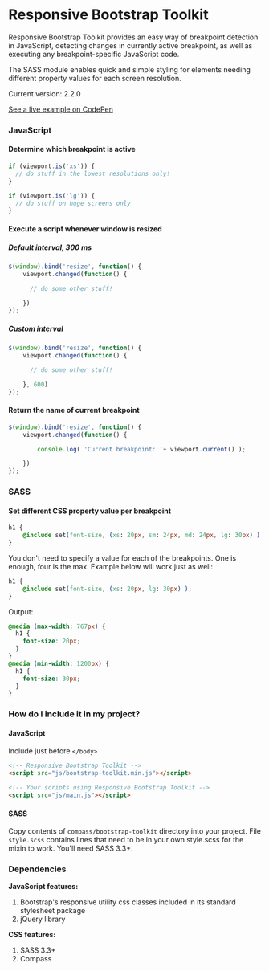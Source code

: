 # Responsive Bootstrap Toolkit


Responsive Bootstrap Toolkit provides an easy way of breakpoint detection in JavaScript, detecting changes in currently active breakpoint, as well as executing any breakpoint-specific JavaScript code.

The SASS module enables quick and simple styling for elements needing different property values for each screen resolution.

Current version: 2.2.0

[See a live example on CodePen](http://codepen.io/dih/full/ivECj)

### JavaScript
#### Determine which breakpoint is active

````javascript
if (viewport.is('xs')) {
  // do stuff in the lowest resolutions only!
}

if (viewport.is('lg')) {
  // do stuff on huge screens only
}
````

#### Execute a script whenever window is resized
##### Default interval, 300 ms

````javascript
$(window).bind('resize', function() {
    viewport.changed(function() {

      // do some other stuff!

    })
});
````

##### Custom interval

````javascript
$(window).bind('resize', function() {
    viewport.changed(function() {

      // do some other stuff!

    }, 600)
});
````

#### Return the name of current breakpoint

````javascript
$(window).bind('resize', function() {
    viewport.changed(function() {

        console.log( 'Current breakpoint: '+ viewport.current() );

    })
});
````

### SASS
#### Set different CSS property value per breakpoint

````css
h1 {
    @include set(font-size, (xs: 20px, sm: 24px, md: 24px, lg: 30px) );
}
````

You don't need to specify a value for each of the breakpoints. One is enough, four is the max. Example below will work just as well:

````css
h1 {
    @include set(font-size, (xs: 20px, lg: 30px) );
}
````

Output:

````css
@media (max-width: 767px) {
  h1 {
    font-size: 20px;
  }
}
@media (min-width: 1200px) {
  h1 {
    font-size: 30px;
  }
}
````


### How do I include it in my project?
#### JavaScript

Include just before `</body>`

````html
<!-- Responsive Bootstrap Toolkit -->
<script src="js/bootstrap-toolkit.min.js"></script>

<!-- Your scripts using Responsive Bootstrap Toolkit -->
<script src="js/main.js"></script>
````

#### SASS

Copy contents of `compass/bootstrap-toolkit` directory into your project. File `style.scss` contains lines that need to be in your own style.scss for the mixin to work. You'll need SASS 3.3+.


### Dependencies

**JavaScript features:**
  1. Bootstrap's responsive utility css classes included in its standard stylesheet package
  2. jQuery library

**CSS features:**
  1. SASS 3.3+
  2. Compass
